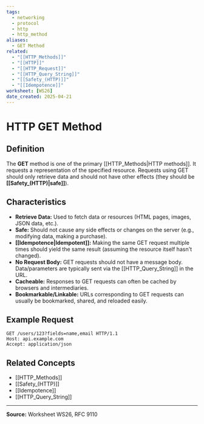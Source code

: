 ```yaml
---
tags:
  - networking
  - protocol
  - http
  - http_method
aliases:
  - GET Method
related:
  - "[[HTTP_Methods]]"
  - "[[HTTP]]"
  - "[[HTTP_Request]]"
  - "[[HTTP_Query_String]]"
  - "[[Safety_(HTTP)]]"
  - "[[Idempotence]]"
worksheet: [WS26]
date_created: 2025-04-21
---
```

# HTTP GET Method

## Definition

The **GET** method is one of the primary [[HTTP_Methods|HTTP methods]]. It requests a representation of the specified resource. Requests using GET should only retrieve data and should not have other effects (they should be **[[Safety_(HTTP)|safe]]**).

## Characteristics

- **Retrieve Data:** Used to fetch data or resources (HTML pages, images, JSON data, etc.).
- **Safe:** Should not cause any side effects or changes on the server (e.g., modifying data, making a purchase).
- **[[Idempotence|Idempotent]]:** Making the same GET request multiple times should yield the same result (assuming the resource itself hasn't changed).
- **No Request Body:** GET requests should not have a message body. Data/parameters are typically sent via the [[HTTP_Query_String]] in the URL.
- **Cacheable:** Responses to GET requests can often be cached by browsers and intermediaries.
- **Bookmarkable/Linkable:** URLs corresponding to GET requests can usually be bookmarked, shared, and reloaded easily.

## Example Request

```http
GET /users/123?fields=name,email HTTP/1.1
Host: api.example.com
Accept: application/json
```

## Related Concepts
- [[HTTP_Methods]]
- [[Safety_(HTTP)]]
- [[Idempotence]]
- [[HTTP_Query_String]]

---
**Source:** Worksheet WS26, RFC 9110